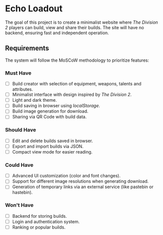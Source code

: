 # Echo Loadout

The goal of this project is to create a minimalist website where *The Division 2* players can build, view and share their builds. The site will have no backend, ensuring fast and independent operation.

## Requirements

The system will follow the MoSCoW methodology to prioritize features:

### Must Have

- [ ] Build creator with selection of equipment, weapons, talents and attributes.
- [ ] Minimalist interface with design inspired by *The Division 2*.
- [ ] Light and dark theme.
- [ ] Build saving in browser using *localStorage*.
- [ ] Build image generation for download.
- [ ] Sharing via QR Code with build data.

### Should Have

- [ ] Edit and delete builds saved in browser.
- [ ] Export and import builds via JSON.
- [ ] Compact view mode for easier reading.

### Could Have

- [ ] Advanced UI customization (color and font changes).
- [ ] Support for different image resolutions when generating download.
- [ ] Generation of temporary links via an external service (like pastebin or hastebin).

### Won't Have

- [ ] Backend for storing builds.
- [ ] Login and authentication system.
- [ ] Ranking or popular builds.
